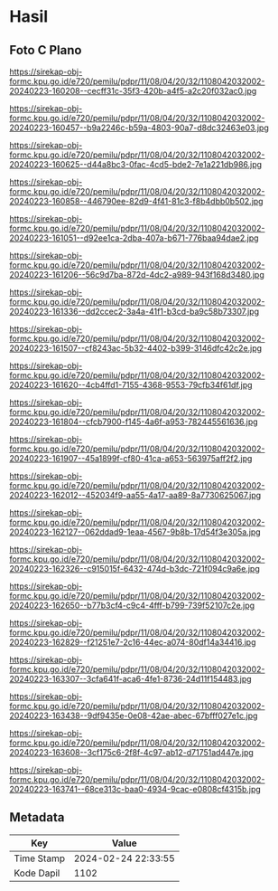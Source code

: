 # Hasil

## Foto C Plano

https://sirekap-obj-formc.kpu.go.id/e720/pemilu/pdpr/11/08/04/20/32/1108042032002-20240223-160208--cecff31c-35f3-420b-a4f5-a2c20f032ac0.jpg

https://sirekap-obj-formc.kpu.go.id/e720/pemilu/pdpr/11/08/04/20/32/1108042032002-20240223-160457--b9a2246c-b59a-4803-90a7-d8dc32463e03.jpg

https://sirekap-obj-formc.kpu.go.id/e720/pemilu/pdpr/11/08/04/20/32/1108042032002-20240223-160625--d44a8bc3-0fac-4cd5-bde2-7e1a221db986.jpg

https://sirekap-obj-formc.kpu.go.id/e720/pemilu/pdpr/11/08/04/20/32/1108042032002-20240223-160858--446790ee-82d9-4f41-81c3-f8b4dbb0b502.jpg

https://sirekap-obj-formc.kpu.go.id/e720/pemilu/pdpr/11/08/04/20/32/1108042032002-20240223-161051--d92ee1ca-2dba-407a-b671-776baa94dae2.jpg

https://sirekap-obj-formc.kpu.go.id/e720/pemilu/pdpr/11/08/04/20/32/1108042032002-20240223-161206--56c9d7ba-872d-4dc2-a989-943f168d3480.jpg

https://sirekap-obj-formc.kpu.go.id/e720/pemilu/pdpr/11/08/04/20/32/1108042032002-20240223-161336--dd2ccec2-3a4a-41f1-b3cd-ba9c58b73307.jpg

https://sirekap-obj-formc.kpu.go.id/e720/pemilu/pdpr/11/08/04/20/32/1108042032002-20240223-161507--cf8243ac-5b32-4402-b399-3146dfc42c2e.jpg

https://sirekap-obj-formc.kpu.go.id/e720/pemilu/pdpr/11/08/04/20/32/1108042032002-20240223-161620--4cb4ffd1-7155-4368-9553-79cfb34f61df.jpg

https://sirekap-obj-formc.kpu.go.id/e720/pemilu/pdpr/11/08/04/20/32/1108042032002-20240223-161804--cfcb7900-f145-4a6f-a953-782445561636.jpg

https://sirekap-obj-formc.kpu.go.id/e720/pemilu/pdpr/11/08/04/20/32/1108042032002-20240223-161907--45a1899f-cf80-41ca-a653-563975aff2f2.jpg

https://sirekap-obj-formc.kpu.go.id/e720/pemilu/pdpr/11/08/04/20/32/1108042032002-20240223-162012--452034f9-aa55-4a17-aa89-8a7730625067.jpg

https://sirekap-obj-formc.kpu.go.id/e720/pemilu/pdpr/11/08/04/20/32/1108042032002-20240223-162127--062ddad9-1eaa-4567-9b8b-17d54f3e305a.jpg

https://sirekap-obj-formc.kpu.go.id/e720/pemilu/pdpr/11/08/04/20/32/1108042032002-20240223-162326--c915015f-6432-474d-b3dc-721f094c9a6e.jpg

https://sirekap-obj-formc.kpu.go.id/e720/pemilu/pdpr/11/08/04/20/32/1108042032002-20240223-162650--b77b3cf4-c9c4-4fff-b799-739f52107c2e.jpg

https://sirekap-obj-formc.kpu.go.id/e720/pemilu/pdpr/11/08/04/20/32/1108042032002-20240223-162829--f21251e7-2c16-44ec-a074-80df14a34416.jpg

https://sirekap-obj-formc.kpu.go.id/e720/pemilu/pdpr/11/08/04/20/32/1108042032002-20240223-163307--3cfa641f-aca6-4fe1-8736-24d11f154483.jpg

https://sirekap-obj-formc.kpu.go.id/e720/pemilu/pdpr/11/08/04/20/32/1108042032002-20240223-163438--9df9435e-0e08-42ae-abec-67bfff027e1c.jpg

https://sirekap-obj-formc.kpu.go.id/e720/pemilu/pdpr/11/08/04/20/32/1108042032002-20240223-163608--3cf175c6-2f8f-4c97-ab12-d71751ad447e.jpg

https://sirekap-obj-formc.kpu.go.id/e720/pemilu/pdpr/11/08/04/20/32/1108042032002-20240223-163741--68ce313c-baa0-4934-9cac-e0808cf4315b.jpg


## Metadata

| Key        | Value               |
| ---------- | ------------------- |
| Time Stamp | 2024-02-24 22:33:55 |
| Kode Dapil | 1102                |



